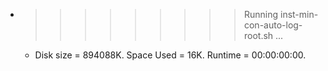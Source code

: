 * >>>>>>>>> Running inst-min-con-auto-log-root.sh ...
  * Disk size = 894088K. Space Used = 16K. Runtime = 00:00:00:00.
